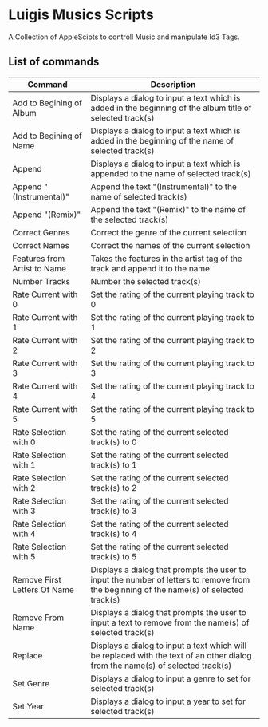 # Luigis Musics Scripts

A Collection of AppleScipts to controll Music and manipulate Id3 Tags.

## List of commands

| Command | Description |
| --- | --- |
| Add to Begining of Album  | Displays a dialog to input a text which is added in the beginning of the album title of selected track(s) |
| Add to Begining of Name | Displays a dialog to input a text which is added in the beginning of the name of selected track(s) |
| Append | Displays a dialog to input a text which is appended to the name of selected track(s) |
| Append "(Instrumental)"  | Append the text "(Instrumental)" to the name of selected track(s)  |
| Append "(Remix)"  | Append the text "(Remix)" to the name of the selected track(s) |
| Correct Genres  | Correct the genre of the current selection |
| Correct Names  | Correct the names of the current selection |
| Features from Artist to Name  | Takes the features in the artist tag of the track and append it to the name |
| Number Tracks  | Number the selected track(s) |
| Rate Current with 0  | Set the rating of the current playing track to 0 |
| Rate Current with 1  | Set the rating of the current playing track to 1 |
| Rate Current with 2  | Set the rating of the current playing track to 2 |
| Rate Current with 3  | Set the rating of the current playing track to 3 |
| Rate Current with 4  | Set the rating of the current playing track to 4 |
| Rate Current with 5  | Set the rating of the current playing track to 5 |
| Rate Selection with 0  | Set the rating of the current selected track(s) to 0 |
| Rate Selection with 1  | Set the rating of the current selected track(s) to 1 |
| Rate Selection with 2  | Set the rating of the current selected track(s) to 2 |
| Rate Selection with 3  | Set the rating of the current selected track(s) to 3 |
| Rate Selection with 4  | Set the rating of the current selected track(s) to 4 |
| Rate Selection with 5  | Set the rating of the current selected track(s) to 5 |
| Remove First Letters Of Name  | Displays a dialog that prompts the user to input the number of letters to remove from the beginning of the name(s) of selected track(s) |
| Remove From Name  | Displays a dialog that prompts the user to input a text to remove from the name(s) of selected track(s) |
| Replace  | Displays a dialog to input a text which will be replaced with the text of an other dialog from the name(s) of selected track(s) |
| Set Genre  | Displays a dialog to input a genre to set for selected track(s) |
| Set Year  | Displays a dialog to input a year to set for selected track(s) |
